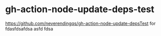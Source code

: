 # gh-action-node-update-deps-test
https://github.com/neverendingqs/gh-action-node-update-depsTest for 
fdasfdsafdsa
asfd
fdsa
